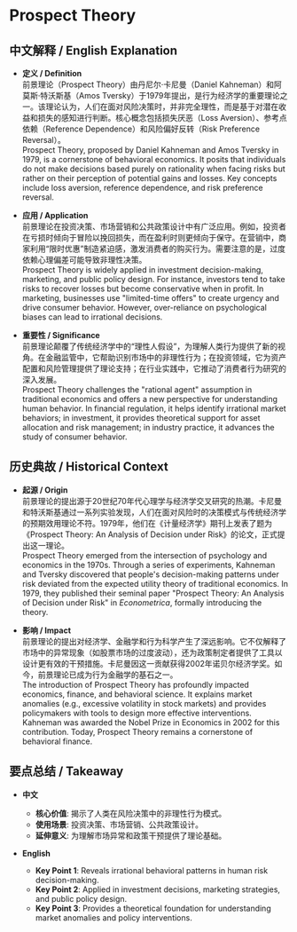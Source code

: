 # Prospect Theory

## 中文解释 / English Explanation

* **定义 / Definition**  
  前景理论（Prospect Theory）由丹尼尔·卡尼曼（Daniel Kahneman）和阿莫斯·特沃斯基（Amos Tversky）于1979年提出，是行为经济学的重要理论之一。该理论认为，人们在面对风险决策时，并非完全理性，而是基于对潜在收益和损失的感知进行判断。核心概念包括损失厌恶（Loss Aversion）、参考点依赖（Reference Dependence）和风险偏好反转（Risk Preference Reversal）。  
  Prospect Theory, proposed by Daniel Kahneman and Amos Tversky in 1979, is a cornerstone of behavioral economics. It posits that individuals do not make decisions based purely on rationality when facing risks but rather on their perception of potential gains and losses. Key concepts include loss aversion, reference dependence, and risk preference reversal.

* **应用 / Application**  
  前景理论在投资决策、市场营销和公共政策设计中有广泛应用。例如，投资者在亏损时倾向于冒险以挽回损失，而在盈利时则更倾向于保守。在营销中，商家利用“限时优惠”制造紧迫感，激发消费者的购买行为。需要注意的是，过度依赖心理偏差可能导致非理性决策。  
  Prospect Theory is widely applied in investment decision-making, marketing, and public policy design. For instance, investors tend to take risks to recover losses but become conservative when in profit. In marketing, businesses use "limited-time offers" to create urgency and drive consumer behavior. However, over-reliance on psychological biases can lead to irrational decisions.

* **重要性 / Significance**  
  前景理论颠覆了传统经济学中的“理性人假设”，为理解人类行为提供了新的视角。在金融监管中，它帮助识别市场中的非理性行为；在投资领域，它为资产配置和风险管理提供了理论支持；在行业实践中，它推动了消费者行为研究的深入发展。  
  Prospect Theory challenges the "rational agent" assumption in traditional economics and offers a new perspective for understanding human behavior. In financial regulation, it helps identify irrational market behaviors; in investment, it provides theoretical support for asset allocation and risk management; in industry practice, it advances the study of consumer behavior.

## 历史典故 / Historical Context

* **起源 / Origin**  
  前景理论的提出源于20世纪70年代心理学与经济学交叉研究的热潮。卡尼曼和特沃斯基通过一系列实验发现，人们在面对风险时的决策模式与传统经济学的预期效用理论不符。1979年，他们在《计量经济学》期刊上发表了题为《Prospect Theory: An Analysis of Decision under Risk》的论文，正式提出这一理论。  
  Prospect Theory emerged from the intersection of psychology and economics in the 1970s. Through a series of experiments, Kahneman and Tversky discovered that people's decision-making patterns under risk deviated from the expected utility theory of traditional economics. In 1979, they published their seminal paper "Prospect Theory: An Analysis of Decision under Risk" in *Econometrica*, formally introducing the theory.

* **影响 / Impact**  
  前景理论的提出对经济学、金融学和行为科学产生了深远影响。它不仅解释了市场中的异常现象（如股票市场的过度波动），还为政策制定者提供了工具以设计更有效的干预措施。卡尼曼因这一贡献获得2002年诺贝尔经济学奖。如今，前景理论已成为行为金融学的基石之一。  
  The introduction of Prospect Theory has profoundly impacted economics, finance, and behavioral science. It explains market anomalies (e.g., excessive volatility in stock markets) and provides policymakers with tools to design more effective interventions. Kahneman was awarded the Nobel Prize in Economics in 2002 for this contribution. Today, Prospect Theory remains a cornerstone of behavioral finance.

## 要点总结 / Takeaway

* **中文**  
  - **核心价值**: 揭示了人类在风险决策中的非理性行为模式。
  - **使用场景**: 投资决策、市场营销、公共政策设计。
  - **延伸意义**: 为理解市场异常和政策干预提供了理论基础。

* **English**  
  - **Key Point 1**: Reveals irrational behavioral patterns in human risk decision-making.
  - **Key Point 2**: Applied in investment decisions, marketing strategies, and public policy design.
  - **Key Point 3**: Provides a theoretical foundation for understanding market anomalies and policy interventions.